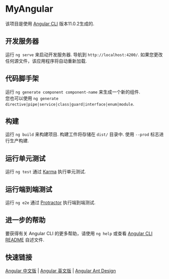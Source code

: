 # MyAngular

该项目是使用 [Angular CLI](https://github.com/angular/angular-cli) 版本11.0.2生成的.

## 开发服务器

运行 `ng serve` 来启动开发服务器. 导航到 `http://localhost:4200/`. 如果您更改任何源文件，该应用程序将自动重新加载.

## 代码脚手架

运行 `ng generate component component-name` 来生成一个新的组件. <br>
您也可以使用 `ng generate directive|pipe|service|class|guard|interface|enum|module`.

## 构建

运行 `ng build` 来构建项目. 构建工件将存储在 `dist/` 目录中. 使用 `--prod` 标志进行生产构建.

## 运行单元测试

运行 `ng test` 通过 [Karma](https://karma-runner.github.io) 执行单元测试.

## 运行端到端测试

运行 `ng e2e` 通过 [Protractor](http://www.protractortest.org/) 执行端到端测试.

## 进一步的帮助

要获得有关 Angular CLI 的更多帮助，请使用 `ng help` 或查看 [Angular CLI README](https://github.com/angular/angular-cli/blob/master/README.md) 自述文件.

## 快速链接
[Angular 中文版](https://angular.cn/) |
[Angular 英文版](https://angular.io/) |
[Angular Ant Design](https://ng.ant.design/docs/introduce/zh)
